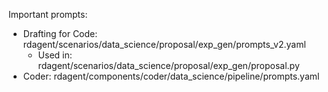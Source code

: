 Important prompts:

- Drafting for Code: rdagent/scenarios/data_science/proposal/exp_gen/prompts_v2.yaml
  - Used in: rdagent/scenarios/data_science/proposal/exp_gen/proposal.py
- Coder: rdagent/components/coder/data_science/pipeline/prompts.yaml